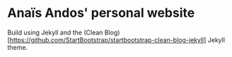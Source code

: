 # Anaïs Andos' personal website

Build using Jekyll and the (Clean Blog)[https://github.com/StartBootstrap/startbootstrap-clean-blog-jekyll] Jekyll theme.